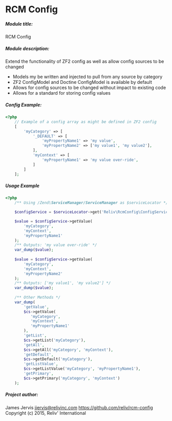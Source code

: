 RCM Config
====================

##### Module title: #####
RCM Config

##### Module description: #####
Extend the functionality of ZF2 config as well as allow config sources to be changed

- Models my be written and injected to pull from any source by category
- ZF2 ConfigModel and Doctine ConfigModel is available by default
- Allows for config sources to be changed without impact to existing code
- Allows for a standard for storing config values

##### Config Example:

```php
<?php
    // Example of a config array as might be defined in ZF2 config
    [
        'myCategory' => [
            '_DEFAULT' => [
                'myPropertyName1' => 'my value',
                'myPropertyName2' => ['my value1', 'my value2'],
            ],
            'myContext' => [
                'myPropertyName1' => 'my value over-ride',
            ]
        ]
    ];
```

##### Usage Example

```php
<?php
    /** Using /Zend\ServiceManager/ServiceManager as $serviceLocator */

    $configService = $serviceLocator->get('Reliv\RcmConfig\ConfigService');

    $value = $configService->getValue(
        'myCategory',
        'myContext',
        'myPropertyName1'
    );
    /** Outputs: 'my value over-ride' */
    var_dump($value);
    
    $value = $configService->getValue(
        'myCategory',
        'myContext',
        'myPropertyName2'
    );
    /** Outputs: ['my value1', 'my value2'] */
    var_dump($value);
    
    /** Other Methods */
    var_dump(
        'getValue',
        $cs->getValue(
           'myCategory',
           'myContext',
           'myPropertyName1'
        ),
        'getList',
        $cs->getList('myCategory'),
        'getAll',
        $cs->getAll('myCategory', 'myContext'),
        'getDefault',
        $cs->getDefault('myCategory'),
        'getListValue',
        $cs->getListValue('myCategory', 'myPropertyName1'),
        'getPrimary',
        $cs->getPrimary('myCategory', 'myContext')
    );
```

##### Project author: #####

James Jervis
jjervis@relivinc.com
https://github.com/reliv/rcm-config
Copyright (c) 2015, Reliv' International

